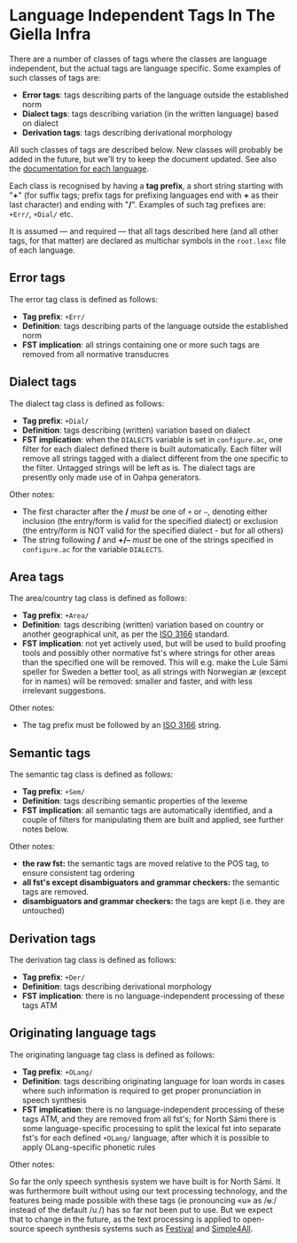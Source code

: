 # Language Independent Tags In The Giella Infra

There are a number of classes of tags where the classes are language
independent, but the actual tags are language specific. Some examples of
such classes of tags are:

- **Error tags**: tags describing parts of the language outside the established norm
- **Dialect tags**: tags describing variation (in the written language) based on
  dialect
- **Derivation tags**: tags describing derivational morphology

All such classes of tags are described below. New classes will probably be added
in the future, but we'll try to keep the document updated. See also the
[documentation for each language](/lang/index.html).

Each class is recognised by having a **tag prefix**, a short string starting
with "**+**" (for suffix tags; prefix tags for prefixing languages end with
**+** as their last character) and ending with "**/**". Examples of such tag
prefixes are: `+Err/`, `+Dial/` etc.

It is assumed — and required — that all tags described here (and all other tags,
for that matter) are declared as multichar symbols in the `root.lexc` file of
each language.

## Error tags

The error tag class is defined as follows:

- **Tag prefix**: `+Err/`
- **Definition**: tags describing parts of the language outside the established norm
- **FST implication**: all strings containing one or more such tags are removed from
  all normative transducres

## Dialect tags

The dialect tag class is defined as follows:

- **Tag prefix**: `+Dial/`
- **Definition**: tags describing (written) variation based on dialect
- **FST implication**: when the `DIALECTS` variable is set in `configure.ac`, one
  filter for each dialect defined there is built automatically. Each
  filter will remove all strings tagged with a dialect different from
  the one specific to the filter. Untagged strings will be left as is.
  The dialect tags are presently only made use of in Oahpa generators.

Other notes:

- The first character after the **/** _must_ be one of `+` or `–`,
  denoting either inclusion (the entry/form is valid for the specified dialect)
  or exclusion (the entry/form is NOT valid for the specified dialect - but for
  all others)
- The string following **/** and **+/–** _must_ be one of the strings
  specified in `configure.ac` for the variable `DIALECTS`.

## Area tags

The area/country tag class is defined as follows:

- **Tag prefix**: `+Area/`
- **Definition**: tags describing (written) variation based on country or another
  geographical unit, as per the
  [ISO 3166](https://en.wikipedia.org/wiki/ISO_3166) standard.
- **FST implication**: not yet actively used, but will be used to build proofing
  tools and possibly other normative fst's where strings for other
  areas than the specified one will be removed. This will e.g. make
  the Lule Sámi speller for Sweden a better tool, as all strings
  with Norwegian _æ_ (except for in names) will be removed: smaller
  and faster, and with less irrelevant suggestions.

Other notes:

- The tag prefix must be followed by an
  [ISO 3166](https://en.wikipedia.org/wiki/ISO_3166) string.

## Semantic tags

The semantic tag class is defined as follows:

- **Tag prefix**: `+Sem/`
- **Definition**: tags describing semantic properties of the lexeme
- **FST implication**: all semantic tags are automatically identified, and a couple
  of filters for manipulating them are built and applied, see further
  notes below.

Other notes:

- **the raw fst:** the semantic tags are moved relative to the POS tag, to
  ensure consistent tag ordering
- **all fst's except disambiguators and grammar checkers:**
  the semantic tags are removed.
- **disambiguators and grammar checkers:** the tags are kept (i.e. they are
  untouched)

## Derivation tags

The derivation tag class is defined as follows:

- **Tag prefix**: `+Der/`
- **Definition**: tags describing derivational morphology
- **FST implication**: there is no language-independent processing of these tags ATM

## Originating language tags

The originating language tag class is defined as follows:

- **Tag prefix**: `+OLang/`
- **Definition**: tags describing originating language for loan words in cases where
  such information is required to get proper pronunciation in speech
  synthesis
- **FST implication**: there is no language-independent processing of these tags ATM,
  and they are removed from all fst's; for North Sámi there is some
  language-specific processing to split the lexical fst into separate
  fst's for each defined `+OLang/` language, after which it is
  possible to apply OLang-specific phonetic rules

Other notes:

So far the only speech synthesis system we have built is for North Sámi. It was
furthermore built without using our text processing technology, and the features
being made possible with these tags (ie pronouncing «u» as /ʉː/ instead
of the default /uː/) has so far not been put to use. But we expect that to
change in the future, as the text processing is applied to open-source speech
synthesis systems such as [Festival](http://www.cstr.ed.ac.uk/projects/festival/)
and [Simple4All](http://simple4all.org).
